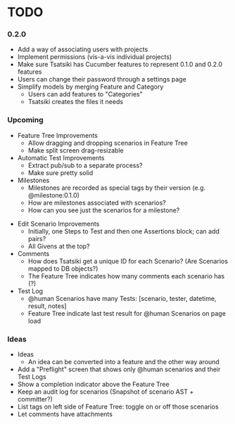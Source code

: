 # TODO

### 0.2.0

 - Add a way of associating users with projects
 - Implement permissions (vis-a-vis individual projects)
 - Make sure Tsatsiki has Cucumber features to represent 0.1.0 and 0.2.0 features
 - Users can change their password through a settings page
 - Simplify models by merging Feature and Category
    - Users can add features to "Categories"
    - Tsatsiki creates the files it needs

### Upcoming

 * Feature Tree Improvements
    - Allow dragging and dropping scenarios in Feature Tree
    - Make split screen drag-resizable
 * Automatic Test Improvements
    - Extract pub/sub to a separate process?
    - Make sure pretty solid
 * Milestones
    - Milestones are recorded as special tags by their version (e.g. @milestone:0.1.0)
    - How are milestones associated with scenarios?
    - How can you see just the scenarios for a milestone?
 - Edit Scenario Improvements
    - Initially, one Steps to Test and then one Assertions block; can add pairs?
    - All Givens at the top?
 - Comments
    - How does Tsatsiki get a unique ID for each Scenario? (Are Scenarios mapped to DB objects?)
    - The Feature Tree indicates how many comments each scenario has (?)
 - Test Log
   - @human Scenarios have many Tests: [scenario, tester, datetime, result, notes]
   - Feature Tree indicate last test result for @human Scenarios on page load

### Ideas

 - Ideas
    - An idea can be converted into a feature and the other way around
 - Add a "Preflight" screen that shows only @human scenarios and their Test Logs
 - Show a completion indicator above the Feature Tree
 - Keep an audit log for scenarios (Snapshot of scenario AST + committer?)
 - List tags on left side of Feature Tree: toggle on or off those scenarios
 - Let comments have attachments
